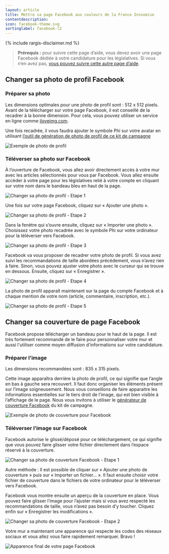 ```yaml
---
layout: article
title: Mettre sa page Facebook aux couleurs de la France Insoumise
contentdescription:
icon: facebook-theme.svg
sortinglabel: facebook-l2
---
```


{% include rargis-disclaimer.md %}

>**Prérequis :**
>pour suivre cette page d’aide, vous devez avoir une page Facebook dédiée à votre candidature pour les législatives. Si vous n’en avez pas, [vous pouvez suivre cette autre page d’aide](/reseauxsociaux/facebook-creer-page).

## Changer sa photo de profil Facebook

### Préparer sa photo

Les dimensions optimales pour une photo de profil sont : 512 x 512 pixels. Avant de la télécharger sur votre page Facebook, il est conseillé de la recadrer à la bonne dimension. Pour cela, vous pouvez utiliser un service en ligne comme [iloveimg.com](http://www.iloveimg.com/fr/recadrer-image).

Une fois recadrée, il vous faudra ajouter le symbole Phi sur votre avatar en utilisant [l’outil de génération de photo de profil de ce kit de campagne](/reseauxsociaux/generer-photo-profil/)

![Exemple de photo de profil](/assets/images/screenshots/profil-rargis.png)

### Téléverser sa photo sur Facebook

À l’ouverture de Facebook, vous allez avoir directement accès à votre mur avec les articles sélectionnés pour vous par Facebook. Vous allez ensuite accèder à votre page pour les législatives relié à votre compte en cliquant sur votre nom dans le bandeau bleu en haut de la page.

![Changer sa photo de profil - Etape 1](/assets/images/screenshots/facebook-addphoto1.jpg)

Une fois sur votre page Facebook, cliquez sur « Ajouter une photo ».

![Changer sa photo de profil - Etape 2](/assets/images/screenshots/facebook-addphoto2.jpg)

Dans la fenètre qui s’ouvre ensuite, cliquez sur « Importer une photo ». Choisissez votre photo recadrée avec le symbole Phi sur votre ordinateur pour la téléverser vers Facebook.

![Changer sa photo de profil - Etape 3](/assets/images/screenshots/facebook-addphoto3.png)

Facebook va vous proposer de recadrer votre photo de profil. Si vous avez suivi les recommandations de taille abordées précédement, vous n’avez rien à faire. Sinon, vous pouvez ajuster votre photo avec le curseur qui se trouve en dessous.
Ensuite, cliquez sur « Enregistrer ».

![Changer sa photo de profil - Etape 4](/assets/images/screenshots/facebook-addphoto4.png)

La photo de profil apparaît maintenant sur la page du compte Facebook et à chaque mention de votre nom (article, commentaire, inscription, etc.).

![Changer sa photo de profil - Etape 5](/assets/images/screenshots/facebook-addphoto5.png)

## Changer sa couverture de page Facebook

Facebook propose télécharger un bandeau pour le haut de la page. Il est très fortement recommandé de le faire pour personnaliser votre mur et aussi l'utiliser comme moyen diffusion d'informations sur votre candidature.

### Préparer l’image

Les dimensions recommandées sont : 835 x 315 pixels.

Cette image apparaîtra derrière la photo de profil, ce qui signifie que l’angle en bas à gauche sera recouvert. Il faut donc organiser les éléments présent sur l’image soigneusement. Nous vous conseillons de faire apparaitre les informations essentielles sur le tiers droit de l’image, qui est bien visible à l’affichage de le page.
Nous vous invitons à utiliser le [générateur de couverture Facebook](/reseauxsociaux/generer-cover-facebook/) du kit de campagne.

![Exemple de photo de couverture pour Facebook](/assets/images/screenshots/facebook-cover.png)

### Téléverser l’image sur Facebook

Facebook autorise le glissé/déposé pour ce téléchargement, ce qui signifie que vous pouvez faire glisser votre fichier directement dans l’espace réservé à la couverture.

![Changer sa photo de couverture Facebook - Etape 1](/assets/images/screenshots/facebook-addcover1.png)

Autre méthode : Il est possible de cliquer sur « Ajouter une photo de couverture » puis sur « Importer un fichier… ». Il faut ensuite choisir votre fichier de couverture dans le fichiers de votre ordinateur pour le téléverser vers Facebook.

Facebook vous montre ensuite un aperçu de la couverture en place. Vous pouvez faire glisser l’image pour l’ajuster mais si vous avez respecté les recommandations de taille, vous n’avez pas besoin d’y toucher. Cliquez enfin sur « Enregistrer les modifications ».

![Changer sa photo de couverture Facebook - Etape 2](/assets/images/screenshots/facebook-addcover2.png)

Votre mur a maintenant une apparence qui respecte les codes des réseaux sociaux et vous allez vous faire rapidement remarquer. Bravo !

![Apparence final de votre page Facebook](/assets/images/screenshots/facebook-final.png)

